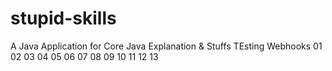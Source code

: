 # stupid-skills
A Java Application for Core Java Explanation &amp; Stuffs
TEsting Webhooks
01
02
03
04
05
06
07
08
09
10
11
12
13
